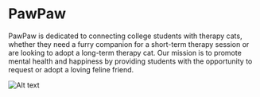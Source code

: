 # PawPaw
PawPaw is dedicated to connecting college students with therapy cats, whether they need a furry companion for a short-term therapy session or are looking to adopt a long-term therapy cat. Our mission is to promote mental health and happiness by providing students with the opportunity to request or adopt a loving feline friend.


![Alt text](/posts/sources/cat1.png "Optional title")
